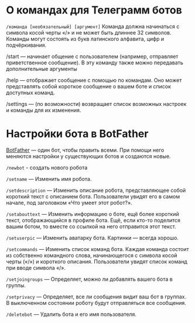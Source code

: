 # О командах для Телеграмм ботов

`/команда [необязательный] [аргумент]`
Команда должна начинаться с символа косой черты «/» и не может быть длиннее 32 символов.
Команды могут состоять из букв латинского алфавита, цифр и подчёркивания.

/start — начинает общение с пользователем (например, отправляет приветственное сообщение). 
В эту команду также можно передавать дополнительные аргументы

/help — отображает сообщение с помощью по командам. Оно может представлять собой короткое сообщение о вашем боте и список доступных команд.

/settings — (по возможности) возвращает список возможных настроек и команды для их изменения.

# Настройки бота в BotFather

[BotFather](https://t.me/botfather) — один бот, чтобы править всеми. При помощи него меняются настройки у существующих ботов и создаются новые.

`/newbot` - создать нового робота

`/setname` — Изменить имя робота.

`/setdescription` — Изменить описание робота, представляющее собой короткий текст с описанием бота. Пользователи увидят его в самом начале, под заголовком «Что умеет этот робот?».

`/setabouttext` — Изменить информацию о боте, ещё более короткий текст, отображающийся в профиле бота. Ещё, если кто-то поделится вашим ботом, то вместе со ссылкой на него отправится этот текст.

`/setuserpic` — Изменить аватарку бота. Картинки — всегда хорошо.

`/setcommands` — Изменить список команд бота. Каждая команда состоит из собственно командного слова, начинающегося с символа косой черты («/») и короткого описания. Пользователи увидят список команд при вводе символа «/».

`/setjoingroups` — Определяет, можно ли добавлять вашего бота в группы.

`/setprivacy` — Определяет, все ли сообщения видит ваш бот в группах. В выключенном состоянии роботу будут отправляться все сообщения.

`/deletebot` — Удалить бота и его имя пользователя.
